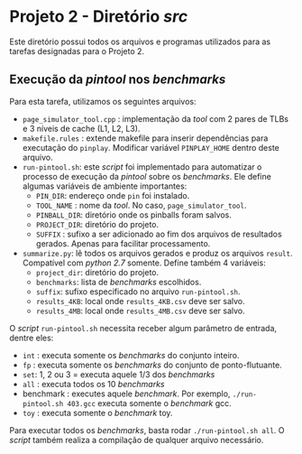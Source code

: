 # Projeto 2 - Diretório *src*

Este diretório possui todos os arquivos e programas utilizados para as tarefas designadas para o Projeto 2.

## Execução da *pintool* nos *benchmarks*

Para esta tarefa, utilizamos os seguintes arquivos:

- `page_simulator_tool.cpp` : implementação da *tool* com 2 pares de TLBs e 3 níveis de cache (L1, L2, L3).
- `makefile.rules` : extende makefile para inserir dependências para executação do `pinplay`. Modificar variável `PINPLAY_HOME` dentro deste arquivo.
- `run-pintool.sh`: este *script* foi implementado para automatizar o processo de execução da *pintool* sobre os *benchmarks*. Ele define algumas variáveis de ambiente importantes:
  - `PIN_DIR`: endereço onde `pin` foi instalado.
  - `TOOL_NAME` : nome da *tool*. No caso, `page_simulator_tool`.
  - `PINBALL_DIR`: diretório onde os pinballs foram salvos.
  - `PROJECT_DIR`: diretório do projeto.
  - `SUFFIX` : sufixo a ser adicionado ao fim dos arquivos de resultados gerados. Apenas para facilitar processamento.
- `summarize.py`: lê todos os arquivos gerados e produz os arquivos `result`. Compatível com *python 2.7* somente. Define também 4 variáveis:
  - `project_dir`: diretório do projeto.
  - `benchmarks`: lista de *benchmarks* escolhidos.
  - `suffix`: sufixo especificado no arquivo `run-pintool.sh`.
  - `results_4KB`: local onde `results_4KB.csv` deve ser salvo.
  - `results_4MB`: local onde `results_4MB.csv` deve ser salvo.

O *script* `run-pintool.sh` necessita receber algum parâmetro de entrada, dentre eles:

- `int` : executa somente os *benchmarks* do conjunto inteiro.
- `fp` : executa somente os *benchmarks* do conjunto de ponto-flutuante.
- `set`: 1, 2 ou 3 = executa aquele 1/3 dos *benchmarks*
- `all` : executa todos os 10 *benchmarks*
- benchmark : executes aquele *benchmark*. Por exemplo, `./run-pintool.sh 403.gcc` executa somente o *benchmark* gcc.
- `toy` : executa somente o *benchmark* toy.

Para executar todos os *benchmarks*, basta rodar `./run-pintool.sh all`. O *script* também realiza a compilação de qualquer arquivo necessário.
